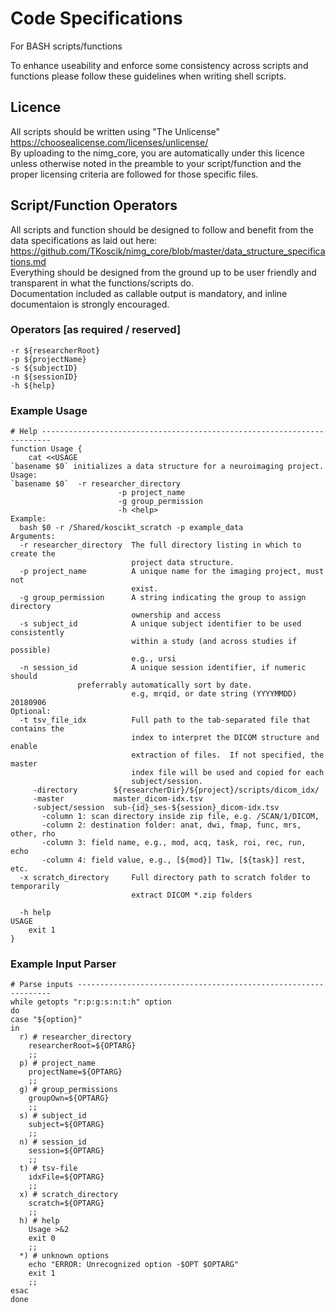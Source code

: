 # Code Specifications

For BASH scripts/functions

To enhance useability and enforce some consistency across scripts and functions
please follow these guidelines when writing shell scripts.

## Licence
All scripts should be written using "The Unlicense" https://choosealicense.com/licenses/unlicense/  
By uploading to the nimg_core, you are automatically under this licence unless otherwise noted in the preamble to your script/function and the proper licensing criteria are followed for those specific files.

## Script/Function Operators
All scripts and function should be designed to follow and benefit from the data specifications as laid out here: https://github.com/TKoscik/nimg_core/blob/master/data_structure_specifications.md  
Everything should be designed from the ground up to be user friendly and transparent in what the functions/scripts do.  
Documentation included as callable output is mandatory, and inline documentaion is strongly encouraged.

### Operators [as required / reserved]
```
-r ${researcherRoot}
-p ${projectName}
-s ${subjectID}
-n ${sessionID}
-h ${help}
```

### Example Usage 
```
# Help ------------------------------------------------------------------------
function Usage {
    cat <<USAGE
`basename $0` initializes a data structure for a neuroimaging project.
Usage:
`basename $0`  -r researcher_directory
                        -p project_name
                        -g group_permission
                        -h <help>
Example:
  bash $0 -r /Shared/koscikt_scratch -p example_data
Arguments:
  -r researcher_directory  The full directory listing in which to create the
                           project data structure.
  -p project_name          A unique name for the imaging project, must not
                           exist.
  -g group_permission      A string indicating the group to assign directory
                           ownership and access
  -s subject_id            A unique subject identifier to be used consistently
                           within a study (and across studies if possible)
                           e.g., ursi
  -n session_id            A unique session identifier, if numeric should
			   preferrably automatically sort by date.
                           e.g, mrqid, or date string (YYYYMMDD) 20180906
Optional:
  -t tsv_file_idx          Full path to the tab-separated file that contains the
                           index to interpret the DICOM structure and enable
                           extraction of files.  If not specified, the master
                           index file will be used and copied for each
                           subject/session.
     -directory        ${researcherDir}/${project}/scripts/dicom_idx/
     -master           master_dicom-idx.tsv
     -subject/session  sub-{id}_ses-${session}_dicom-idx.tsv
       -column 1: scan directory inside zip file, e.g. /SCAN/1/DICOM,
       -column 2: destination folder: anat, dwi, fmap, func, mrs, other, rho
       -column 3: field name, e.g., mod, acq, task, roi, rec, run, echo
       -column 4: field value, e.g., [${mod}] T1w, [${task}] rest, etc.
  -x scratch_directory     Full directory path to scratch folder to temporarily
                           extract DICOM *.zip folders
                           
  -h help
USAGE
    exit 1
}
```

### Example Input Parser
```
# Parse inputs ----------------------------------------------------------------
while getopts "r:p:g:s:n:t:h" option
do
case "${option}"
in
  r) # researcher_directory
    researcherRoot=${OPTARG}
    ;;
  p) # project_name
    projectName=${OPTARG}
    ;;
  g) # group_permissions
    groupOwn=${OPTARG}
    ;;
  s) # subject_id
    subject=${OPTARG}
    ;;
  n) # session_id
    session=${OPTARG}
    ;;
  t) # tsv-file
    idxFile=${OPTARG}
    ;;
  x) # scratch_directory
    scratch=${OPTARG}
    ;;
  h) # help
    Usage >&2
    exit 0
    ;;
  *) # unknown options
    echo "ERROR: Unrecognized option -$OPT $OPTARG"
    exit 1
    ;;
esac
done
```
